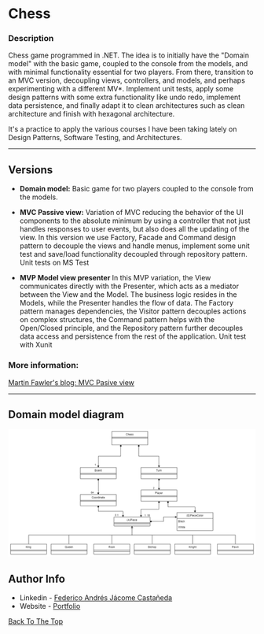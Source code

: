 # Chess

### Description
Chess game programmed in .NET. The idea is to initially have the "Domain model" with the basic game, coupled to the console from the models, and with minimal functionality essential for two players. From there, transition to an MVC version, decoupling views, controllers, and models, and perhaps experimenting with a different MV*. Implement unit tests, apply some design patterns with some extra functionality like undo redo, implement data persistence, and finally adapt it to clean architectures such as clean architecture and finish with hexagonal architecture.

It's a practice to apply the various courses I have been taking lately on Design Patterns, Software Testing, and Architectures.


---

## Versions

- **Domain model:** Basic game for two players coupled to the console from the models.

- **MVC Passive view:** Variation of MVC reducing the behavior of the UI components to the absolute minimum by using a controller that not just handles responses to user events, but also does all the updating of the view. In this version we use Factory, Facade and Command design pattern to decouple the views and handle menus, implement some unit test and save/load functionality decoupled through repository pattern. Unit tests on MS Test

- **MVP Model view presenter**  In this MVP variation, the View communicates directly with the Presenter, which acts as a mediator between the View and the Model. The business logic resides in the Models, while the Presenter handles the flow of data. The Factory pattern manages dependencies, the Visitor pattern decouples actions on complex structures, the Command pattern helps with the Open/Closed principle, and the Repository pattern further decouples data access and persistence from the rest of the application. Unit test with Xunit


### More information:
[Martin Fawler's blog: MVC Pasive view](https://martinfowler.com/eaaDev/PassiveScreen.html)

---


## Domain model diagram
![Domain model diagram](./Docs/Chess.Domain_Model.png)


## Author Info

- Linkedin - [Federico Andrés Jácome Castañeda](https://www.linkedin.com/in/federicojacome/)
- Website - [Portfolio](http://fedeandresdeveloper.online/)

[Back To The Top](#Chess)
